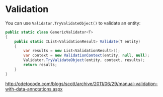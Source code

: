 # Validation

You can use `Validator.TryValidateObject()` to validate an entity:

```csharp
public static class GenericValidator<T>
{
    public static IList<ValidationResult> Validate(T entity)
    {
        var results = new List<ValidationResult>();
        var context = new ValidationContext(entity, null, null);
        Validator.TryValidateObject(entity, context, results);
        return results;
    }
}
```

http://odetocode.com/blogs/scott/archive/2011/06/29/manual-validation-with-data-annotations.aspx
<!--stackedit_data:
eyJoaXN0b3J5IjpbMTU4MzcxNTk3OF19
-->